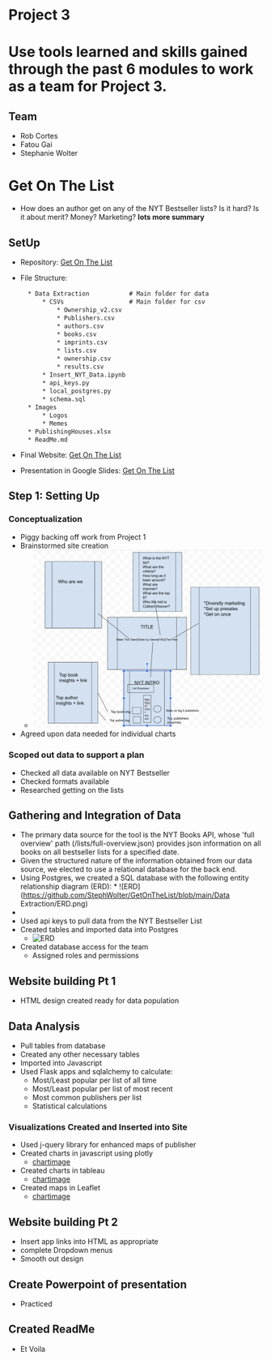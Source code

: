 # Project 3
# Use tools learned and skills gained through the past 6 modules to work as a team for Project 3.

## Team
* Rob Cortes
* Fatou Gai
* Stephanie Wolter

# Get On The List
* How does an author get on any of the NYT Bestseller lists? Is it hard? Is it about merit? Money? Marketing?
**lots more summary**

## SetUp

* Repository: [Get On The List](https://github.com/StephWolter/GetOnTheList.git)

* File Structure:

        * Data Extraction           # Main folder for data
            * CSVs                  # Main folder for csv
                * Ownership_v2.csv  
                * Publishers.csv
                * authors.csv
                * books.csv
                * imprints.csv
                * lists.csv
                * ownership.csv
                * results.csv
            * Insert_NYT_Data.ipynb
            * api_keys.py
            * local_postgres.py
            * schema.sql
        * Images
            * Logos
            * Memes
        * PublishingHouses.xlsx
        * ReadMe.md

* Final Website: [Get On The List]()

* Presentation in Google Slides: [Get On The List](https://docs.google.com/presentation/d/1gQKRitfOxRw1ZQLOcBUpYoVPGTOzSaYite_0RqtkBIM/edit?usp=sharing)

## Step 1: Setting Up
### Conceptualization
* Piggy backing off work from Project 1
* Brainstormed site creation
    * ![sketch](https://github.com/StephWolter/GetOnTheList/blob/main/Images/Website_Brainstorm.png)
* Agreed upon data needed for individual charts
### Scoped out data to support a plan
* Checked all data available on NYT Bestseller 
* Checked formats available
* Researched getting on the lists


## Gathering and Integration of Data
* The primary data source for the tool is the NYT Books API, whose 'full overview' path (/lists/full-overview.json) provides json information on all books on all bestseller lists for a specified date.
* Given the structured nature of the information obtained from our data source, we elected to use a relational database for the back end.
* Using Postgres, we created a SQL database with the following entity relationship diagram (ERD):
       *  ![ERD](https://github.com/StephWolter/GetOnTheList/blob/main/Data Extraction/ERD.png)
* 
* Used api keys to pull data from the NYT Bestseller List
* Created tables and imported data into Postgres
    * ![ERD]()
* Created database access for the team
    * Assigned roles and permissions

## Website building Pt 1
* HTML design created ready for data population


## Data Analysis

* Pull tables from database 
* Created any other necessary tables
* Imported into Javascript
* Used Flask apps and sqlalchemy to calculate:
    * Most/Least popular per list of all time
    * Most/Least popular per list of most recent
    * Most common publishers per list
    * Statistical calculations

### Visualizations Created and Inserted into Site
* Used j-query library for enhanced maps of publisher
* Created charts in javascript using plotly
    * [chartimage]()
* Created charts in tableau
    * [chartimage]()
* Created maps in Leaflet
    * [chartimage]()

## Website building Pt 2
* Insert app links into HTML as appropriate
* complete Dropdown menus 
* Smooth out design

## Create Powerpoint of presentation
* Practiced

## Created ReadMe
* Et Voila
















  
